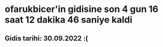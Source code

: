 # ofarukbicer'in gidisine son 4 gun 16 saat 12 dakika 46 saniye kaldi

## Gidis tarihi: 30.09.2022 :(